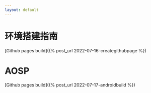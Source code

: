 ```yaml
---
layout: default
---
```


# 环境搭建指南
[Github pages build]({% post_url 2022-07-16-creategithubpage %})

# AOSP
[Github pages build]({% post_url 2022-07-17-androidbuild %})
